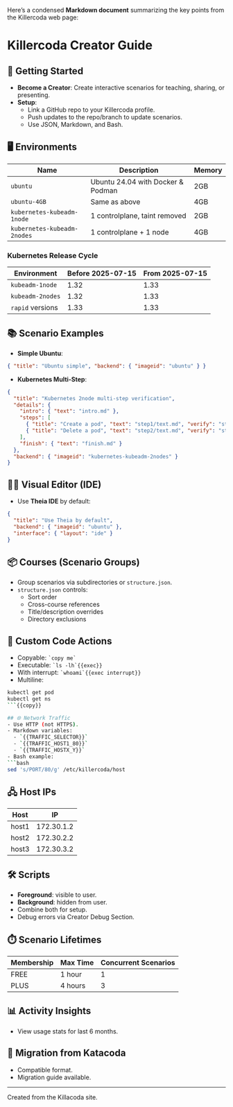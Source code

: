 Here’s a condensed **Markdown document** summarizing the key points from the Killercoda web page:
# Killercoda Creator Guide

## 🚀 Getting Started
- **Become a Creator**: Create interactive scenarios for teaching, sharing, or presenting.
- **Setup**:
  - Link a GitHub repo to your Killercoda profile.
  - Push updates to the repo/branch to update scenarios.
  - Use JSON, Markdown, and Bash.

## 🖥️ Environments
| Name | Description | Memory |
|------|-------------|--------|
| `ubuntu` | Ubuntu 24.04 with Docker & Podman | 2GB |
| `ubuntu-4GB` | Same as above | 4GB |
| `kubernetes-kubeadm-1node` | 1 controlplane, taint removed | 2GB |
| `kubernetes-kubeadm-2nodes` | 1 controlplane + 1 node | 4GB |

### Kubernetes Release Cycle
| Environment | Before 2025-07-15 | From 2025-07-15 |
|-------------|-------------------|-----------------|
| `kubeadm-1node` | 1.32 | 1.33 |
| `kubeadm-2nodes` | 1.32 | 1.33 |
| `rapid` versions | 1.33 | 1.33 |

## 📚 Scenario Examples
- **Simple Ubuntu**:
```json
{ "title": "Ubuntu simple", "backend": { "imageid": "ubuntu" } }
```
- **Kubernetes Multi-Step**:
```json
{
  "title": "Kubernetes 2node multi-step verification",
  "details": {
    "intro": { "text": "intro.md" },
    "steps": [
      { "title": "Create a pod", "text": "step1/text.md", "verify": "step1/verify.sh" },
      { "title": "Delete a pod", "text": "step2/text.md", "verify": "step2/verify.sh" }
    ],
    "finish": { "text": "finish.md" }
  },
  "backend": { "imageid": "kubernetes-kubeadm-2nodes" }
}
```

## 🧑‍💻 Visual Editor (IDE)
- Use **Theia IDE** by default:
```json
{
  "title": "Use Theia by default",
  "backend": { "imageid": "ubuntu" },
  "interface": { "layout": "ide" }
}
```

## 📦 Courses (Scenario Groups)
- Group scenarios via subdirectories or `structure.json`.
- `structure.json` controls:
  - Sort order
  - Cross-course references
  - Title/description overrides
  - Directory exclusions

## 🔧 Custom Code Actions
- Copyable: `` `copy me` ``
- Executable: `` `ls -lh`{{exec}} ``
- With interrupt: `` `whoami`{{exec interrupt}} ``
- Multiline:
```bash
kubectl get pod
kubectl get ns
```{{copy}}

## 🌐 Network Traffic
- Use HTTP (not HTTPS).
- Markdown variables:
  - `{{TRAFFIC_SELECTOR}}`
  - `{{TRAFFIC_HOST1_80}}`
  - `{{TRAFFIC_HOSTX_Y}}`
- Bash example:
```bash
sed 's/PORT/80/g' /etc/killercoda/host
```

## 🖧 Host IPs
| Host | IP |
|------|----|
| host1 | 172.30.1.2 |
| host2 | 172.30.2.2 |
| host3 | 172.30.3.2 |

## 🛠️ Scripts
- **Foreground**: visible to user.
- **Background**: hidden from user.
- Combine both for setup.
- Debug errors via Creator Debug Section.

## ⏱️ Scenario Lifetimes
| Membership | Max Time | Concurrent Scenarios |
|------------|----------|----------------------|
| FREE | 1 hour | 1 |
| PLUS | 4 hours | 3 |

## 📊 Activity Insights
- View usage stats for last 6 months.

## 🔁 Migration from Katacoda
- Compatible format.
- Migration guide available.

---

Created from the Killacoda site.
